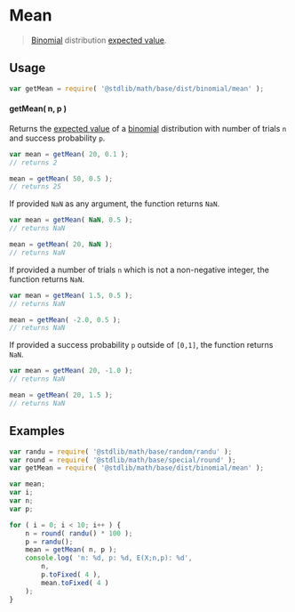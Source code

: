 # Mean

> [Binomial][binomial] distribution [expected value][expected-value].


<!-- Section to include introductory text. Make sure to keep an empty line after the intro `section` element and another before the `/section` close. -->

<section class="intro">

</section>

<!-- /.intro -->

<!-- Package usage documentation. -->

<section class="usage">

## Usage

``` javascript
var getMean = require( '@stdlib/math/base/dist/binomial/mean' );
```

#### getMean( n, p )

Returns the [expected value][expected-value] of a [binomial][binomial] distribution with number of trials `n` and success probability `p`.

``` javascript
var mean = getMean( 20, 0.1 );
// returns 2

mean = getMean( 50, 0.5 );
// returns 25
```

If provided `NaN` as any argument, the function returns `NaN`.

``` javascript
var mean = getMean( NaN, 0.5 );
// returns NaN

mean = getMean( 20, NaN );
// returns NaN
```

If provided a number of trials `n` which is not a non-negative integer, the function returns `NaN`.

``` javascript
var mean = getMean( 1.5, 0.5 );
// returns NaN

mean = getMean( -2.0, 0.5 );
// returns NaN
```

If provided a success probability `p` outside of `[0,1]`, the function returns `NaN`.

``` javascript
var mean = getMean( 20, -1.0 );
// returns NaN

mean = getMean( 20, 1.5 );
// returns NaN
```

</section>

<!-- /.usage -->

<!-- Package usage notes. Make sure to keep an empty line after the `section` element and another before the `/section` close. -->

<section class="notes">

</section>

<!-- /.notes -->

<!-- Package usage examples. -->

<section class="examples">

## Examples

``` javascript
var randu = require( '@stdlib/math/base/random/randu' );
var round = require( '@stdlib/math/base/special/round' );
var getMean = require( '@stdlib/math/base/dist/binomial/mean' );

var mean;
var i;
var n;
var p;

for ( i = 0; i < 10; i++ ) {
    n = round( randu() * 100 );
    p = randu();
    mean = getMean( n, p );
    console.log( 'n: %d, p: %d, E(X;n,p): %d',
        n,
        p.toFixed( 4 ),
        mean.toFixed( 4 )
    );
}
```

</section>

<!-- /.examples -->

<!-- Section to include cited references. If references are included, add a horizontal rule *before* the section. Make sure to keep an empty line after the `section` element and another before the `/section` close. -->

<section class="references">

</section>

<!-- /.references -->

<!-- Section for all links. Make sure to keep an empty line after the `section` element and another before the `/section` close. -->

<section class="links">

[binomial]: https://en.wikipedia.org/wiki/Binomial_distribution
[expected-value]: https://en.wikipedia.org/wiki/Expected_value

</section>

<!-- /.links -->
